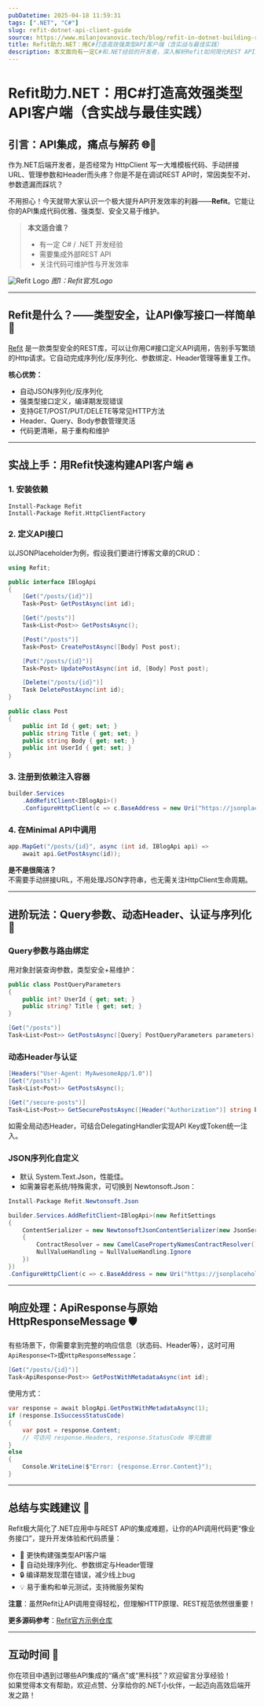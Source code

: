 ```yaml
---
pubDatetime: 2025-04-18 11:59:31
tags: [".NET", "C#"]
slug: refit-dotnet-api-client-guide
source: https://www.milanjovanovic.tech/blog/refit-in-dotnet-building-robust-api-clients-in-csharp
title: Refit助力.NET：用C#打造高效强类型API客户端（含实战与最佳实践）
description: 本文面向有一定C#和.NET经验的开发者，深入解析Refit如何简化REST API集成、提升代码可维护性。内容涵盖基础用法、进阶特性、代码示例及配置技巧，助你轻松构建健壮的API客户端！
---
```


# Refit助力.NET：用C#打造高效强类型API客户端（含实战与最佳实践）

## 引言：API集成，痛点与解药 🌐💉

作为.NET后端开发者，是否经常为 HttpClient 写一大堆模板代码、手动拼接URL、管理参数和Header而头疼？你是不是在调试REST API时，常因类型不对、参数遗漏而踩坑？

不用担心！今天就带大家认识一个极大提升API开发效率的利器——**Refit**。它能让你的API集成代码优雅、强类型、安全又易于维护。

> **本文适合谁？**
>
> - 有一定 C# / .NET 开发经验
> - 需要集成外部REST API
> - 关注代码可维护性与开发效率

![Refit Logo](https://reactiveui.github.io/refit/refit_logo.png)
_图1：Refit官方Logo_

---

## Refit是什么？——类型安全，让API像写接口一样简单 🧩

[Refit](https://github.com/reactiveui/refit) 是一款类型安全的REST库，可以让你用C#接口定义API调用，告别手写繁琐的Http请求。它自动完成序列化/反序列化、参数绑定、Header管理等重复工作。

**核心优势：**

- 自动JSON序列化/反序列化
- 强类型接口定义，编译期发现错误
- 支持GET/POST/PUT/DELETE等常见HTTP方法
- Header、Query、Body参数管理灵活
- 代码更清晰，易于重构和维护

---

## 实战上手：用Refit快速构建API客户端 🔥

### 1. 安装依赖

```shell
Install-Package Refit
Install-Package Refit.HttpClientFactory
```

### 2. 定义API接口

以JSONPlaceholder为例，假设我们要进行博客文章的CRUD：

```csharp
using Refit;

public interface IBlogApi
{
    [Get("/posts/{id}")]
    Task<Post> GetPostAsync(int id);

    [Get("/posts")]
    Task<List<Post>> GetPostsAsync();

    [Post("/posts")]
    Task<Post> CreatePostAsync([Body] Post post);

    [Put("/posts/{id}")]
    Task<Post> UpdatePostAsync(int id, [Body] Post post);

    [Delete("/posts/{id}")]
    Task DeletePostAsync(int id);
}

public class Post
{
    public int Id { get; set; }
    public string Title { get; set; }
    public string Body { get; set; }
    public int UserId { get; set; }
}
```

### 3. 注册到依赖注入容器

```csharp
builder.Services
    .AddRefitClient<IBlogApi>()
    .ConfigureHttpClient(c => c.BaseAddress = new Uri("https://jsonplaceholder.typicode.com"));
```

### 4. 在Minimal API中调用

```csharp
app.MapGet("/posts/{id}", async (int id, IBlogApi api) =>
    await api.GetPostAsync(id));
```

**是不是很简洁？**  
不需要手动拼接URL，不用处理JSON字符串，也无需关注HttpClient生命周期。

---

## 进阶玩法：Query参数、动态Header、认证与序列化 🚀

### Query参数与路由绑定

用对象封装查询参数，类型安全+易维护：

```csharp
public class PostQueryParameters
{
    public int? UserId { get; set; }
    public string? Title { get; set; }
}

[Get("/posts")]
Task<List<Post>> GetPostsAsync([Query] PostQueryParameters parameters);
```

### 动态Header与认证

```csharp
[Headers("User-Agent: MyAwesomeApp/1.0")]
[Get("/posts")]
Task<List<Post>> GetPostsAsync();

[Get("/secure-posts")]
Task<List<Post>> GetSecurePostsAsync([Header("Authorization")] string bearerToken);
```

如需全局动态Header，可结合DelegatingHandler实现API Key或Token统一注入。

### JSON序列化自定义

- 默认 System.Text.Json，性能佳。
- 如需兼容老系统/特殊需求，可切换到 Newtonsoft.Json：

```csharp
Install-Package Refit.Newtonsoft.Json

builder.Services.AddRefitClient<IBlogApi>(new RefitSettings
{
    ContentSerializer = new NewtonsoftJsonContentSerializer(new JsonSerializerSettings
    {
        ContractResolver = new CamelCasePropertyNamesContractResolver(),
        NullValueHandling = NullValueHandling.Ignore
    })
})
.ConfigureHttpClient(c => c.BaseAddress = new Uri("https://jsonplaceholder.typicode.com"));
```

---

## 响应处理：ApiResponse<T>与原始HttpResponseMessage 🛡️

有些场景下，你需要拿到完整的响应信息（状态码、Header等），这时可用`ApiResponse<T>`或`HttpResponseMessage`：

```csharp
[Get("/posts/{id}")]
Task<ApiResponse<Post>> GetPostWithMetadataAsync(int id);
```

使用方式：

```csharp
var response = await blogApi.GetPostWithMetadataAsync(1);
if (response.IsSuccessStatusCode)
{
    var post = response.Content;
    // 可访问 response.Headers, response.StatusCode 等元数据
}
else
{
    Console.WriteLine($"Error: {response.Error.Content}");
}
```

---

## 总结与实践建议 🎯

Refit极大简化了.NET应用中与REST API的集成难题，让你的API调用代码更“像业务接口”，提升开发体验和代码质量：

- 🚀 更快构建强类型API客户端
- 🤖 自动处理序列化、参数绑定与Header管理
- 🔒 编译期发现潜在错误，减少线上bug
- 💡 易于重构和单元测试，支持微服务架构

**注意**：虽然Refit让API调用变得轻松，但理解HTTP原理、REST规范依然很重要！

**更多源码参考**：[Refit官方示例仓库](https://github.com/m-jovanovic/refit-client-example)

---

## 互动时间 🎉

你在项目中遇到过哪些API集成的“痛点”或“黑科技”？欢迎留言分享经验！  
如果觉得本文有帮助，欢迎点赞、分享给你的.NET小伙伴，一起迈向高效后端开发之路！
